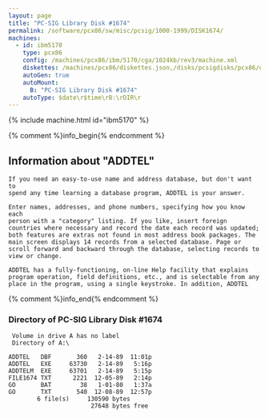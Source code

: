 ```yaml
---
layout: page
title: "PC-SIG Library Disk #1674"
permalink: /software/pcx86/sw/misc/pcsig/1000-1999/DISK1674/
machines:
  - id: ibm5170
    type: pcx86
    config: /machines/pcx86/ibm/5170/cga/1024kb/rev3/machine.xml
    diskettes: /machines/pcx86/diskettes.json,/disks/pcsigdisks/pcx86/diskettes.json
    autoGen: true
    autoMount:
      B: "PC-SIG Library Disk #1674"
    autoType: $date\r$time\rB:\rDIR\r
---
```


{% include machine.html id="ibm5170" %}

{% comment %}info_begin{% endcomment %}

## Information about "ADDTEL"

    If you need an easy-to-use name and address database, but don't want to
    spend any time learning a database program, ADDTEL is your answer.
    
    Enter names, addresses, and phone numbers, specifying how you know each
    person with a "category" listing. If you like, insert foreign
    countries where necessary and record the date each record was updated;
    both features are extras not found in most address book packages. The
    main screen displays 14 records from a selected database. Page or
    scroll forward and backward through the database, selecting records to
    view or change.
    
    ADDTEL has a fully-functioning, on-line Help facility that explains
    program operation, field definitions, etc., and is selectable from any
    place in the program, using a single keystroke. In addition, ADDTEL
{% comment %}info_end{% endcomment %}


### Directory of PC-SIG Library Disk #1674

     Volume in drive A has no label
     Directory of A:\

    ADDTEL   DBF       360   2-14-89  11:01p
    ADDTEL   EXE     63730   2-14-89   5:16p
    ADDTELM  EXE     63701   2-14-89   5:15p
    FILE1674 TXT      2221  12-05-89   2:14p
    GO       BAT        38   1-01-80   1:37a
    GO       TXT       540  12-08-89  12:57p
            6 file(s)     130590 bytes
                           27648 bytes free
